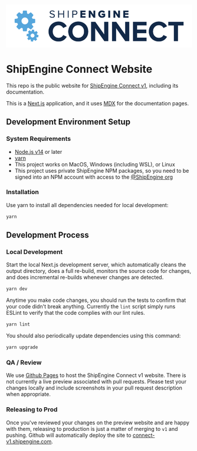 ![ShipEngine Connect](public/img/logos/shipengine-connect-logo.png)

ShipEngine Connect Website
==============================================

This repo is the public website for [ShipEngine Connect v1](https://connect-v1.shipengine.com/), including its documentation.

This is a [Next.js](https://nextjs.org/) application, and it uses [MDX](https://github.com/mdx-js/mdx) for the documentation pages.



Development Environment Setup
--------------------------------

### System Requirements
- [Node.js v14](https://nodejs.org/) or later
- [yarn](https://yarnpkg.com/)
- This project works on MacOS, Windows (including WSL), or Linux
- This project uses private ShipEngine NPM packages, so you need to be signed into an NPM account with access to the [@ShipEngine org](https://www.npmjs.com/settings/shipengine/packages)

### Installation
Use yarn to install all dependencies needed for local development:

```bash
yarn
```


Development Process
-------------------------------------

### Local Development
Start the local Next.js development server, which automatically cleans the output directory, does a full re-build, monitors the source code for changes, and does incremental re-builds whenever changes are detected.

```bash
yarn dev
```

Anytime you make code changes, you should run the tests to confirm that your code didn't break anything. Currently the `lint` script simply runs ESLint to verify that the code complies with our lint rules.

```bash
yarn lint
```

You should also periodically update dependencies using this command:

```bash
yarn upgrade
```


### QA / Review
We use [Github Pages](https://pages.github.com/) to host the ShipEngine Connect v1 website. There is not currently a live preview associated with pull requests. Please test your changes locally and include screenshots in your pull request description when appropriate.


### Releasing to Prod
Once you've reviewed your changes on the preview website and are happy with them, releasing to production is just a matter of merging to `v1` and pushing.  Github will automatically deploy the site to [connect-v1.shipengine.com](https://connect-v1.shipengine.com).
